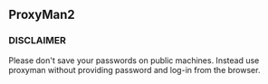 ## ProxyMan2


### DISCLAIMER
Please don't save your passwords on public machines. Instead use proxyman without providing password and log-in from the browser.
